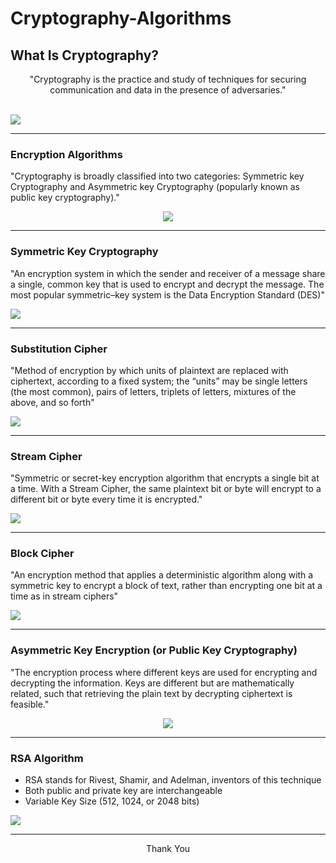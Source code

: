 # Cryptography-Algorithms

## What Is Cryptography?
<p align='center'>"Cryptography is the practice and study of techniques for securing communication and data in the presence of adversaries."</p> <br>
<img src='https://user-images.githubusercontent.com/77213993/169733106-60e3c075-96a8-4ee2-a5f6-4911e531ac18.png'>
<hr>
<h3>Encryption Algorithms</h3>
<p>"Cryptography is broadly classified into two categories: Symmetric key Cryptography and Asymmetric key Cryptography (popularly known as public key cryptography)." </p>

<p align='center'><img src='https://user-images.githubusercontent.com/77213993/169733156-b162b494-879d-4c1b-a272-054db492a205.png'></p>
<hr>


<h3>Symmetric Key Cryptography</h3>
<p>"An encryption system in which the sender and receiver of a message share a single, common key that is used to encrypt and decrypt the message. The most popular symmetric–key system is the Data Encryption Standard (DES)"</p>
<img src='https://user-images.githubusercontent.com/77213993/169733250-4aeae773-5c9e-485e-bce7-b4f119051a18.png'>
<hr>


<h3>Substitution Cipher</h3>
<p>"Method of encryption by which units of plaintext are replaced with ciphertext, according to a fixed system; the “units” may be single letters (the most common), pairs of letters, triplets of letters, mixtures of the above, and so forth"</p>
<img src="https://user-images.githubusercontent.com/77213993/169733383-f09f6655-e2cb-4941-b7e3-ab57cf350e2a.png"/>
<hr>


<h3>Stream Cipher</h3>
<p>"Symmetric or secret-key encryption algorithm that encrypts a single bit at a time. With a Stream Cipher, the same plaintext bit or byte will encrypt to a different bit or byte every time it is encrypted."</p>
<img src='https://user-images.githubusercontent.com/77213993/169733416-066eba49-f7ab-49d9-b3fc-a1d4dd492f26.png'>
<hr>

<h3>Block Cipher</h3>
<p>"An encryption method that applies a deterministic algorithm along with a symmetric key to encrypt a block of text, rather than encrypting one bit at a time as in stream ciphers"</p>
<img src='https://user-images.githubusercontent.com/77213993/169733457-e41a6d62-80a1-4f8e-ae98-b398d3382e16.png'>
<hr>

<h3>Asymmetric Key Encryption (or Public Key Cryptography)</h3>
<p>"The encryption process where different keys are used for encrypting and decrypting the information. Keys are different but are mathematically related, such that retrieving the plain text by decrypting ciphertext is feasible."</p>
<p align='center'><img src='https://user-images.githubusercontent.com/77213993/169733516-e09ff413-ccf7-453c-9956-e9d8a1c34ae6.png'></p>
<hr>

<h3>RSA Algorithm</h3>
<ul>
  <li>RSA stands for Rivest, Shamir, and Adelman, inventors of this technique
    <li>Both public and private key are interchangeable
      <li>Variable Key Size (512, 1024, or 2048 bits)
      
  </ul>
<img src='https://user-images.githubusercontent.com/77213993/169733581-26391991-8c70-43af-86d2-5714faff8274.png'>
<hr>
<p align="center">Thank You</p>
